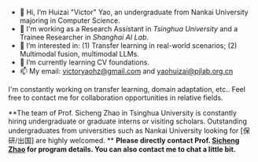 - 👋 Hi, I’m Huizai "Victor" Yao, an undergraduate from Nankai University majoring in Computer Science.
- :school: I'm working as a Research Assistant in *Tsinghua University* and a Trainee Researcher in *Shanghai AI Lab*.
- 👀 I’m interested in: (1) Transfer learning in real-world scenarios; (2) Multimodal fusion, multimodal LLMs.
- 🌱 I’m currently learning CV foundations.
- 📫 My email: victoryaohz@gmail.com and yaohuizai@pjlab.org.cn

I'm constantly working on transfer learning, domain adaptation, etc.. Feel free to contact me for collaboration opportunities in relative fields.

**The team of Prof. Sicheng Zhao in Tsinghua University is constantly hiring undergraduate or graduate interns or visiting scholars. Outstanding undergraduates from universities such as Nankai University looking for [保研/出国] are highly welcomed. **
**Please directly contact Prof. [Sicheng Zhao](https://sites.google.com/view/schzhao) for program details. You can also contact me to chat a little bit.**

<!---
VictorYrotciV/VictorYrotciV is a ✨ special ✨ repository because its `README.md` (this file) appears on your GitHub profile.
You can click the Preview link to take a look at your changes.
--->
